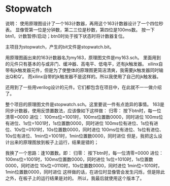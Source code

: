 # Stopwatch

说明：
使用原理图设计了一个163计数器，再用这个163计数器设计了一个四位秒表。
显像管第一位是分钟数，第二三位是秒数，第四位是100ms数。
按一下btn1，计数暂停/启动；btn0时处于按下状态时将计数器复位。

主项目为stopwatch，产生的bit文件是stopwatch.bit。

用原理图画出来的163计数器名为my163，原理图文件是my163.sch。
里面用到的元件只有基本的与或非门、缓冲器、高电平、低电平，还有jk触发器。
xilinx自带有jk触发器元件，但是为了使整体的原理图更简洁清爽，我需要jk触发器同时输出Q和Q’。
而xilinx自带的jk触发器不是这样的。所以我使用了自己的jk触发器。

还用到了一些用verilog设计的元件。它们都包含在项目中，在此就不一一做介绍了。

整个项目的原理图文件是stopwatch.sch。这里要说一件有点诡异的事情。
163是同步计数器，使用反馈置数法，应该像如下这样做：
归零：
按下btn时，每一位清零=0000
进位：
100ms位=1001时，100ms位置数0000，同时进位
100ms位有进位、1s位=1001时，1s位置数0000，同时进位
100ms位有进位、1s位有进位、10s位=0101时，10s位置数0000，同时进位
100ms位有进位、1s位有进位、10s位有进位、1min位=1001时，1min位置数0000，同时进位
但是，我把这么设计出来的原理图放到板子上运行，结果是错的；

我换了一个思路：逢10置数。即：
归零：
按下btn时，每一位清零=0000
进位：
100ms位=1001时，100ms位置数0000，同时进位
1s位=1010时，1s位置数0000，同时进位
10s位=0110时，10s位置数0000，同时进位
1min位=1010时，1min位置数0000，同时进位
这样做的话，在进位时显像管会发生闪烁，但是除此之外，在板子上的运行结果是对的。
所以，我最后就使用这个版本了。
